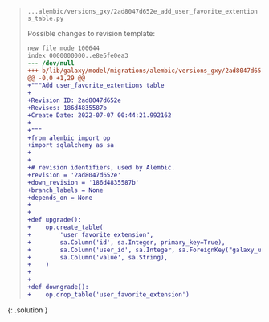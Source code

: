
> <solution-title>``...alembic/versions_gxy/2ad8047d652e_add_user_favorite_extentions_table.py``</solution-title>
> 
> Possible changes to revision template:
> 
> ```diff
> new file mode 100644
> index 0000000000..e8e5fe0ea3
> --- /dev/null
> +++ b/lib/galaxy/model/migrations/alembic/versions_gxy/2ad8047d652e_add_user_favorite_extentions_table.py
> @@ -0,0 +1,29 @@
> +"""Add user_favorite_extentions table
> +
> +Revision ID: 2ad8047d652e
> +Revises: 186d4835587b
> +Create Date: 2022-07-07 00:44:21.992162
> +
> +"""
> +from alembic import op
> +import sqlalchemy as sa
> +
> +
> +# revision identifiers, used by Alembic.
> +revision = '2ad8047d652e'
> +down_revision = '186d4835587b'
> +branch_labels = None
> +depends_on = None
> +
> +
> +def upgrade():
> +    op.create_table(
> +        'user_favorite_extension',
> +        sa.Column('id', sa.Integer, primary_key=True),
> +        sa.Column('user_id', sa.Integer, sa.ForeignKey("galaxy_user.id")),
> +        sa.Column('value', sa.String),
> +    )
> +
> +
> +def downgrade():
> +    op.drop_table('user_favorite_extension')
> ```
{: .solution }
